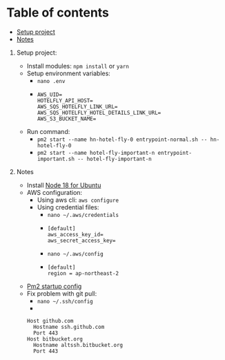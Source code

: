 # Table of contents

* [Setup project](#setup-project)
* [Notes](#setup-env)

1. Setup project:
    * Install modules:
      ```npm install``` or ```yarn```
    * Setup environment variables:
        - ```nano .env```
        - ```
          AWS_UID=
          HOTELFLY_API_HOST=
          AWS_SQS_HOTELFLY_LINK_URL=
          AWS_SQS_HOTELFLY_HOTEL_DETAILS_LINK_URL=
          AWS_S3_BUCKET_NAME=
          ```
    * Run command:
        - ```pm2 start --name hn-hotel-fly-0 entrypoint-normal.sh -- hn-hotel-fly-0```
        - ```pm2 start --name hotel-fly-important-n entrypoint-important.sh -- hotel-fly-important-n```

2. Notes
    * Install [Node 18 for Ubuntu](https://github.com/nodesource/distributions)
    * AWS configuration:
        * Using aws cli: ```aws configure```
        * Using credential files:
            * ```nano ~/.aws/credentials```
            * ```
              [default]
              aws_access_key_id=
              aws_secret_access_key= 
              ```
            * ```nano ~/.aws/config```
            * ```
              [default]
              region = ap-northeast-2
              ```
    * [Pm2 startup config](https://pm2.keymetrics.io/docs/usage/startup/)
    * Fix problem with git pull:
        * ```nano ~/.ssh/config```
        *
        ```
        Host github.com
          Hostname ssh.github.com
          Port 443
        Host bitbucket.org
          Hostname altssh.bitbucket.org
          Port 443
        ```








   
